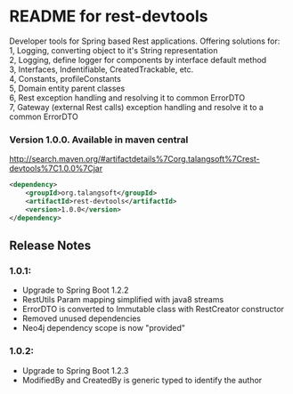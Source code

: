 README for rest-devtools
========================
Developer tools for Spring based Rest applications. 
Offering solutions for:<br/>
1, Logging, converting object to it's String representation<br/>
2, Logging, define logger for components by interface default method<br/>
3, Interfaces, Indentifiable, CreatedTrackable, etc.<br/>
4, Constants, profileConstants<br/>
5, Domain entity parent classes<br/>
6, Rest exception handling and resolving it to common ErrorDTO<br/>
7, Gateway (external Rest calls) exception handling and resolve it to a common ErrorDTO<br/>

### Version 1.0.0. Available in maven central
http://search.maven.org/#artifactdetails%7Corg.talangsoft%7Crest-devtools%7C1.0.0%7Cjar


```xml
<dependency>
    <groupId>org.talangsoft</groupId>
    <artifactId>rest-devtools</artifactId>
    <version>1.0.0</version>
</dependency>
```

## Release Notes
### 1.0.1:
- Upgrade to Spring Boot 1.2.2
- RestUtils Param mapping simplified with java8 streams
- ErrorDTO is converted to Immutable class with RestCreator constructor
- Removed unused dependencies
- Neo4j dependency scope is now "provided"

### 1.0.2:
- Upgrade to Spring Boot 1.2.3
- ModifiedBy and CreatedBy is generic typed to identify the author